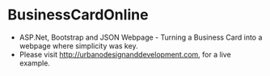 # BusinessCardOnline
- ASP.Net, Bootstrap and JSON Webpage - Turning a Business Card into a webpage where simplicity was key.
- Please visit http://urbanodesignanddevelopment.com, for a live example.
